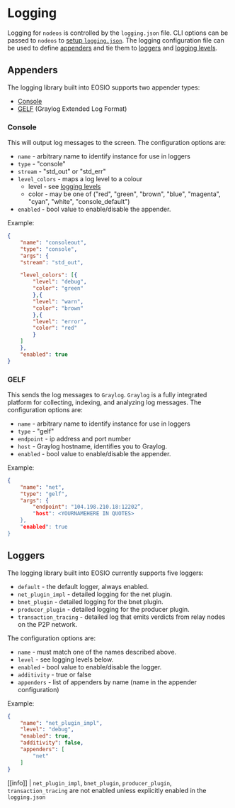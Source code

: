 # Logging

Logging for `nodeos` is controlled by the `logging.json` file. CLI options can be passed to `nodeos` to [setup `logging.json`](00_setup-logging.json.md). The logging configuration file can be used to define [appenders](#appenders) and tie them to [loggers](#loggers) and [logging levels](01_logging-levels.md).

## Appenders

The logging library built into EOSIO supports two appender types:

- [Console](#console)
- [GELF](#gelf) (Graylog Extended Log Format)

### Console 

This will output log messages to the screen. The configuration options are:

- `name` - arbitrary name to identify instance for use in loggers
- `type` - "console"
- `stream` - "std_out" or "std_err"
- `level_colors` - maps a log level to a colour
  - level - see [logging levels](01_logging-levels.md)
  - color - may be one of ("red", "green", "brown", "blue", "magenta", "cyan", "white", "console_default")
- `enabled` - bool value to enable/disable the appender.

Example:

```json
{
    "name": "consoleout",
    "type": "console",
    "args": {
    "stream": "std_out",

    "level_colors": [{
        "level": "debug",
        "color": "green"
        },{
        "level": "warn",
        "color": "brown"
        },{
        "level": "error",
        "color": "red"
        }
    ]
    },
    "enabled": true
}
```

### GELF

This sends the log messages to `Graylog`. `Graylog` is a fully integrated platform for collecting, indexing, and analyzing log messages. The configuration options are:

 - `name` - arbitrary name to identify instance for use in loggers
 - `type` - "gelf"
 - `endpoint` - ip address and port number
 - `host` - Graylog hostname, identifies you to Graylog.
 - `enabled` - bool value to enable/disable the appender.

Example:

```json
{
    "name": "net",
    "type": "gelf",
    "args": {
        "endpoint": "104.198.210.18:12202”,
        "host": <YOURNAMEHERE IN QUOTES>
    },
    "enabled": true
}
```

## Loggers

The logging library built into EOSIO currently supports five loggers:

- `default` - the default logger, always enabled.
- `net_plugin_impl` - detailed logging for the net plugin.
- `bnet_plugin` - detailed logging for the bnet plugin.
- `producer_plugin` - detailed logging for the producer plugin.
- `transaction_tracing` - detailed log that emits verdicts from relay nodes on the P2P network.

The configuration options are:

 - `name` - must match one of the names described above.
 - `level` - see logging levels below.
 - `enabled` - bool value to enable/disable the logger.
 - `additivity` - true or false
 - `appenders` - list of appenders by name (name in the appender configuration)

Example:

```json
{
    "name": "net_plugin_impl",
    "level": "debug",
    "enabled": true,
    "additivity": false,
    "appenders": [
        "net"
    ]
}
```

[[info]]
| `net_plugin_impl`, `bnet_plugin`, `producer_plugin`, `transaction_tracing` are not enabled unless explicitly enabled in the `logging.json`
